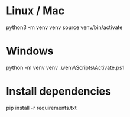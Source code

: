 
# Linux / Mac

python3 -m venv venv
source venv/bin/activate


# Windows
python -m venv venv
.\venv\Scripts\Activate.ps1

# Install dependencies
pip install -r requirements.txt